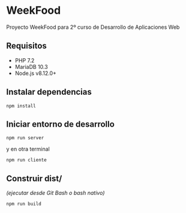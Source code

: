 # WeekFood
Proyecto WeekFood para 2º curso de Desarrollo de Aplicaciones Web

## Requisitos
* PHP 7.2
* MariaDB 10.3
* Node.js v8.12.0+

## Instalar dependencias
```
npm install
```

## Iniciar entorno de desarrollo
```
npm run server
```
y en otra terminal
```
npm run cliente
```

## Construir dist/
_(ejecutar desde Git Bash o bash nativo)_
```
npm run build
```
